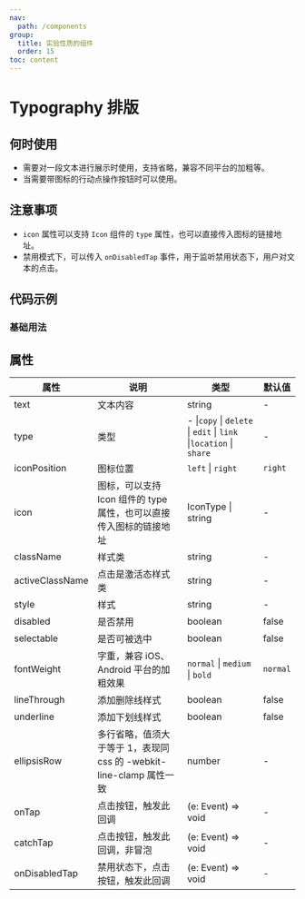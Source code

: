 ```yaml
---
nav:
  path: /components
group:
  title: 实验性质的组件
  order: 15
toc: content
---
```


# Typography 排版

## 何时使用

- 需要对一段文本进行展示时使用，支持省略，兼容不同平台的加粗等。
- 当需要带图标的行动点操作按钮时可以使用。

## 注意事项

- `icon` 属性可以支持 `Icon` 组件的 `type` 属性，也可以直接传入图标的链接地址。
- 禁用模式下，可以传入 `onDisabledTap` 事件，用于监听禁用状态下，用户对文本的点击。

## 代码示例

### 基础用法

<code src='pages/Typography/index'></code>

## 属性

| 属性            | 说明                                                                | 类型                                                               | 默认值   |
| --------------- | ------------------------------------------------------------------- | ------------------------------------------------------------------ | -------- |
| text            | 文本内容                                                            | string                                                             | -        |
| type            | 类型                                                                | - \|`copy` \| `delete` \| `edit` \| `link` \|`location` \| `share` | -        |
| iconPosition    | 图标位置                                                            | `left` \| `right`                                                  | `right`  |
| icon            | 图标，可以支持 Icon 组件的 type 属性，也可以直接传入图标的链接地址  | IconType \| string                                                 | -        |
| className       | 样式类                                                              | string                                                             | -        |
| activeClassName | 点击是激活态样式类                                                  | string                                                             | -        |
| style           | 样式                                                                | string                                                             | -        |
| disabled        | 是否禁用                                                            | boolean                                                            | false    |
| selectable      | 是否可被选中                                                        | boolean                                                            | false    |
| fontWeight      | 字重，兼容 iOS、Android 平台的加粗效果                              | `normal` \| `medium` \| `bold`                                     | `normal` |
| lineThrough     | 添加删除线样式                                                      | boolean                                                            | false    |
| underline       | 添加下划线样式                                                      | boolean                                                            | false    |
| ellipsisRow     | 多行省略，值须大于等于 1，表现同 css 的 -webkit-line-clamp 属性一致 | number                                                             | -        |
| onTap           | 点击按钮，触发此回调                                                | (e: Event) => void                                                 | -        |
| catchTap        | 点击按钮，触发此回调，非冒泡                                        | (e: Event) => void                                                 | -        |
| onDisabledTap   | 禁用状态下，点击按钮，触发此回调                                    | (e: Event) => void                                                 | -        |
